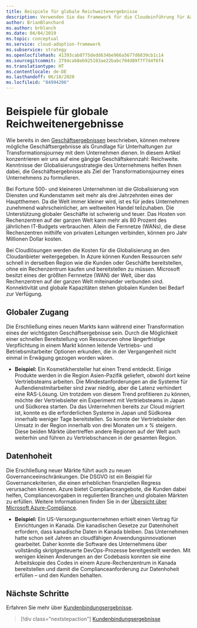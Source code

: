 ```yaml
---
title: Beispiele für globale Reichweitenergebnisse
description: Verwenden Sie das Framework für die Cloudeinführung für Azure, um sich mit Reichweitenergebnissen in Bezug auf die Cloudtransformation vertraut zu machen.
author: BrianBlanchard
ms.author: brblanch
ms.date: 04/04/2019
ms.topic: conceptual
ms.service: cloud-adoption-framework
ms.subservice: strategy
ms.openlocfilehash: 41393cab0775dedd634be966a5677d6839cb1c14
ms.sourcegitcommit: 2794cab8eb925103ae22babc704d89f7f7d4f6f4
ms.translationtype: HT
ms.contentlocale: de-DE
ms.lasthandoff: 06/18/2020
ms.locfileid: "84994206"
---
```

# <a name="examples-of-global-reach-outcomes"></a>Beispiele für globale Reichweitenergebnisse

Wie bereits in den [Geschäftsergebnissen](./index.md) beschrieben, können mehrere mögliche Geschäftsergebnisse als Grundlage für Unterhaltungen zur Transformationsjourney mit dem Unternehmen dienen. In diesem Artikel konzentrieren wir uns auf eine gängige Geschäftskennzahl: Reichweite. Kenntnisse der Globalisierungsstrategie des Unternehmens helfen Ihnen dabei, die Geschäftsergebnisse als Ziel der Transformationsjourney eines Unternehmens zu formulieren.

Bei Fortune 500- und kleineren Unternehmen ist die Globalisierung von Diensten und Kundenstamm seit mehr als drei Jahrzehnten eines der Hauptthemen. Da die Welt immer kleiner wird, ist es für jedes Unternehmen zunehmend wahrscheinlicher, am weltweiten Handel teilzuhaben. Die Unterstützung globaler Geschäfte ist schwierig und teuer. Das Hosten von Rechenzentren auf der ganzen Welt kann mehr als 80 Prozent des jährlichen IT-Budgets verbrauchen. Allein die Fernnetze (WANs), die diese Rechenzentren mithilfe von privaten Leitungen verbinden, können pro Jahr Millionen Dollar kosten.

Bei Cloudlösungen werden die Kosten für die Globalisierung an den Cloudanbieter weitergegeben. In Azure können Kunden Ressourcen sehr schnell in derselben Region wie die Kunden oder Geschäfte bereitstellen, ohne ein Rechenzentrum kaufen und bereitstellen zu müssen. Microsoft besitzt eines der größten Fernnetze (WAN) der Welt, über das Rechenzentren auf der ganzen Welt miteinander verbunden sind. Konnektivität und globale Kapazitäten stehen globalen Kunden bei Bedarf zur Verfügung.

## <a name="global-access"></a>Globaler Zugang

Die Erschließung eines neuen Markts kann während einer Transformation eines der wichtigsten Geschäftsergebnisse sein. Durch die Möglichkeit einer schnellen Bereitstellung von Ressourcen ohne längerfristige Verpflichtung in einem Markt können leitende Vertriebs- und Betriebsmitarbeiter Optionen erkunden, die in der Vergangenheit nicht einmal in Erwägung gezogen worden wären.

- **Beispiel:** Ein Kosmetikhersteller hat einen Trend entdeckt. Einige Produkte werden in die Region Asien-Pazifik geliefert, obwohl dort keine Vertriebsteams arbeiten. Die Mindestanforderungen an die Systeme für Außendienstmitarbeiter sind zwar niedrig, aber die Latenz verhindert eine RAS-Lösung. Um trotzdem von diesem Trend profitieren zu können, möchte der Vertriebsleiter ein Experiment mit Vertriebsteams in Japan und Südkorea starten. Da das Unternehmen bereits zur Cloud migriert ist, konnte es die erforderlichen Systeme in Japan und Südkorea innerhalb weniger Tage bereitstellen. So konnte der Vertriebsleiter den Umsatz in der Region innerhalb von drei Monaten um _x %_ steigern. Diese beiden Märkte übertreffen andere Regionen auf der Welt auch weiterhin und führen zu Vertriebschancen in der gesamten Region.

## <a name="data-sovereignty"></a>Datenhoheit

Die Erschließung neuer Märkte führt auch zu neuen Governanceeinschränkungen. Die DSGVO ist ein Beispiel für Governancekriterien, die einen erheblichen finanziellen Regress verursachen können. Azure bietet Complianceangebote, die Kunden dabei helfen, Compliancevorgaben in regulierten Branchen und globalen Märkten zu erfüllen. Weitere Informationen finden Sie in der [Übersicht über Microsoft Azure-Compliance](https://azure.microsoft.com/overview/trusted-cloud/compliance).

- **Beispiel:** Ein US-Versorgungsunternehmen erhielt einen Vertrag für Einrichtungen in Kanada. Die kanadischen Gesetze zur Datenhoheit erfordern, dass kanadische Daten in Kanada bleiben. Das Unternehmen hatte schon seit Jahren an cloudfähigen Anwendungsinnovationen gearbeitet. Daher konnte die Software des Unternehmens über vollständig skriptgesteuerte DevOps-Prozesse bereitgestellt werden. Mit wenigen kleinen Änderungen an der Codebasis konnten sie eine Arbeitskopie des Codes in einem Azure-Rechenzentrum in Kanada bereitstellen und damit die Complianceanforderung zur Datenhoheit erfüllen – und den Kunden behalten.

## <a name="next-steps"></a>Nächste Schritte

Erfahren Sie mehr über [Kundenbindungsergebnisse](./engagement-outcomes.md).

> [!div class="nextstepaction"]
> [Kundenbindungsergebnisse](./engagement-outcomes.md)
